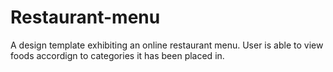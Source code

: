 # Restaurant-menu

A design template exhibiting an online restaurant menu.
User is able to view foods accordign to categories it has been placed in.